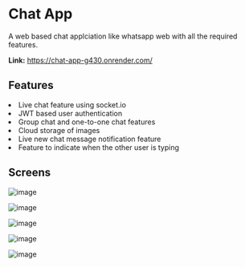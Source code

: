 # Chat App

A web based chat applciation like whatsapp web with all the required features.

**Link:** https://chat-app-g430.onrender.com/
  
<h2>Features</h2>

<li>Live chat feature using socket.io</li>
<li>JWT based user authentication</li>
<li>Group chat and one-to-one chat features</li>
<li>Cloud storage of images</li>
<li>Live new chat message notification feature</li>
<li>Feature to indicate when the other user is typing</li>

<h2>Screens</h2>

![image](https://github.com/Deepak-worthy/chat-app/assets/82026071/46bde34a-e5aa-47ba-96d3-12f2f90ded3b)

![image](https://github.com/Deepak-worthy/chat-app/assets/82026071/7f19d481-4c7b-4128-a404-9a91656ae241)

![image](https://github.com/Deepak-worthy/chat-app/assets/82026071/3b0455cb-4ed5-4878-a7bd-491dc88ad4b8)

![image](https://github.com/Deepak-worthy/chat-app/assets/82026071/8c303da3-9ca4-4bd1-ad8e-c895ece434ce)

![image](https://github.com/Deepak-worthy/chat-app/assets/82026071/c9883e7f-9c76-4539-b83e-964fae3caac6)
